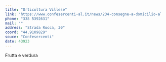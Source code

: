 ```yaml
---
title: "Orticoltura Villese"
link: "https://www.confesercenti-al.it/news/234-consegne-a-domicilio-alessandria-lista-aggiornata-al-26-marzo.html"
phone: "338 5392631"
mail: ""
address: "Strada Rocca, 30"
coord: "44.9109829"
souce: "Confesercenti"
date: 43923
---
```


Frutta e verdura
